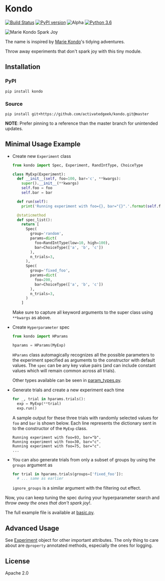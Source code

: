 # Kondo

[![Build Status](https://travis-ci.com/activatedgeek/kondo.svg?branch=master)](https://travis-ci.com/activatedgeek/kondo)
[![PyPI version](https://badge.fury.io/py/kondo.svg)](https://pypi.org/project/kondo/)
![Alpha](https://img.shields.io/badge/status-beta-orange.svg)
[![Python 3.6](https://img.shields.io/badge/python-3.6+-blue.svg)](https://www.python.org/downloads/release/python-360/)


![Marie Kondo Spark Joy](https://i.imgflip.com/2zdobd.jpg)

The name is inspired by [Marie Kondo](https://konmari.com)'s tidying adventures.

Throw away experiments that don't spark joy with this tiny module.

## Installation

### PyPI

```
pip install kondo
```

### Source

```
pip install git+https://github.com/activatedgeek/kondo.git@master
```

**NOTE**: Prefer pinning to a reference than the master branch for unintended updates.

## Minimal Usage Example

* Create new `Experiment` class
  ```python
  from kondo import Spec, Experiment, RandIntType, ChoiceType

  class MyExp(Experiment):
    def __init__(self, foo=100, bar='c', **kwargs):
      super().__init__(**kwargs)
      self.foo = foo
      self.bar = bar

    def run(self):
      print('Running experiment with foo={}, bar="{}".'.format(self.foo, self.bar))

    @staticmethod
    def spec_list():
      return [
        Spec(
          group='random',
          params=dict(
            foo=RandIntType(low=10, high=100),
            bar=ChoiceType(['a', 'b', 'c'])
          ),
          n_trials=3,
        ),
        Spec(
          group='fixed_foo',
          params=dict(
            foo=200,
            bar=ChoiceType(['a', 'b', 'c'])
          ),
          n_trials=3,
        )
      ]
  ```
  Make sure to capture all keyword arguments to the super class using `**kwargs`
  as above.

* Create `Hyperparameter` spec
  ```python
  from kondo import HParams

  hparams = HParams(MyExp)
  ```
  `HParams` class automagically recognizes all the possible parameters to the
  experiment specified as arguments to the constructor with default values. The
  `spec` can be any key value pairs (and can include constant values which will
  remain common across all trials).

  Other types available can be seen in [param_types.py](./kondo/param_types.py).

* Generate trials and create a new experiment each time
  ```python
  for _, trial in hparams.trials():
    exp = MyExp(**trial)
    exp.run()
  ```

  A sample output for these three trials with randomly selected values for `foo`
  and `bar` is shown below. Each line represents the dictionary sent in to the
  constructor of the `MyExp` class.

  ```shell
  Running experiment with foo=93, bar="b".
  Running experiment with foo=30, bar="c".
  Running experiment with foo=75, bar="c".
  ...
  ```

* You can also generate trials from only a subset of groups by using the `groups` argument as
  ```python
  for trial in hparams.trials(groups=['fixed_foo']):
    # ... same as earlier
  ```
  `ignore_groups` is a similar argument with the filtering out effect.

Now, you can keep tuning the spec during your hyperparameter search and *throw
away the ones that don't spark joy*!.

The full example file is available at [basic.py](./examples/basic.py).

## Advanced Usage

See [Experiment](./kondo/experiment.py) object for other important attributes.
The only thing to care about are `@property` annotated methods, especially the
ones for logging.

## License

Apache 2.0
